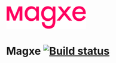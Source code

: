 <img src="https://github.com/Magentaize/Magxe/raw/master/Magxe.png" style="zoom:40%">

# Magxe [![Build status](https://img.shields.io/appveyor/ci/Magentaize/magxe.svg?style=flat-square)](https://ci.appveyor.com/project/Magentaize/magxe)